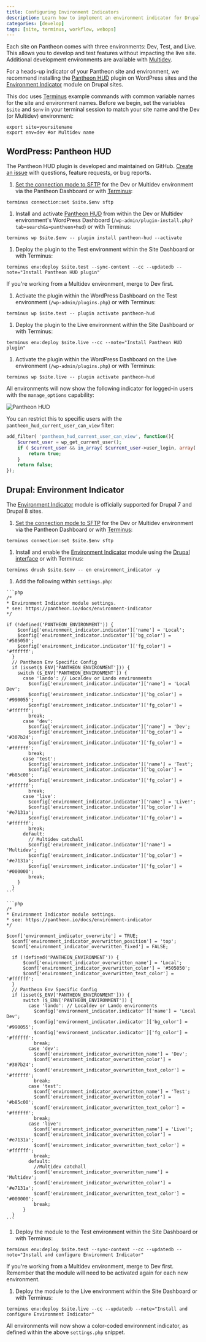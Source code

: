 ```yaml
---
title: Configuring Environment Indicators
description: Learn how to implement an environment indicator for Drupal and WordPress sites running on Pantheon.
categories: [develop]
tags: [site, terminus, workflow, webops]
---
```

Each site on Pantheon comes with three environments: Dev, Test, and Live. This allows you to develop and test features without impacting the live site. Additional development environments are available with [Multidev](/multidev).

For a heads-up indicator of your Pantheon site and environment, we recommend installing the [Pantheon HUD](https://wordpress.org/plugins/pantheon-hud) plugin on WordPress sites and the [Environment Indicator](https://www.drupal.org/project/environment_indicator) module on Drupal sites.

<Alert title="Exports" type="export">

This doc uses [Terminus](/terminus) example commands with common variable names for the site and environment names. Before we begin, set the variables `$site` and `$env` in your terminal session to match your site name and the Dev (or Multidev) environment:

```bash{promptUser: user}
export site=yoursitename
export env=dev #or Multidev name
```

</Alert>

## WordPress: Pantheon HUD

The Pantheon HUD plugin is developed and maintained on GitHub. [Create an issue](https://github.com/pantheon-systems/pantheon-hud/issues) with questions, feature requests, or bug reports.

1. [Set the connection mode to SFTP](/sftp) for the Dev or Multidev environment via the Pantheon Dashboard or with [Terminus](/terminus):

 ```bash{promptUser: user}
 terminus connection:set $site.$env sftp
 ```

1. Install and activate [Pantheon HUD](https://wordpress.org/plugins/pantheon-hud/) from within the Dev or Multidev environment's WordPress Dashboard (`/wp-admin/plugin-install.php?tab=search&s=pantheon+hud`) or with Terminus:

 ```bash{promptUser: user}
 terminus wp $site.$env -- plugin install pantheon-hud --activate
 ```

1. Deploy the plugin to the Test environment within the Site Dashboard or with Terminus:

 ```bash{promptUser: user}
 terminus env:deploy $site.test --sync-content --cc --updatedb --note="Install Pantheon HUD plugin"
 ```

  If you're working from a Multidev environment, merge to Dev first.

1. Activate the plugin within the WordPress Dashboard on the Test environment (`/wp-admin/plugins.php`) or with Terminus:

 ```bash{promptUser: user}
 terminus wp $site.test -- plugin activate pantheon-hud
 ```

1. Deploy the plugin to the Live environment within the Site Dashboard or with Terminus:

 ```bash{promptUser: user}
 terminus env:deploy $site.live --cc --note="Install Pantheon HUD plugin"
 ```

1. Activate the plugin within the WordPress Dashboard on the Live environment (`/wp-admin/plugins.php`) or with Terminus:

 ```bash{promptUser: user}
 terminus wp $site.live -- plugin activate pantheon-hud
 ```

All environments will now show the following indicator for logged-in users with the `manage_options` capability:

![Pantheon HUD](../images/pantheon-hud.png)

You can restrict this to specific users with the `pantheon_hud_current_user_can_view` filter:

```php
add_filter( 'pantheon_hud_current_user_can_view', function(){
    $current_user = wp_get_current_user();
    if ( $current_user && in_array( $current_user->user_login, array( 'myuserlogin' ) ) ) {
        return true;
    }
    return false;
});
```

## Drupal: Environment Indicator

The [Environment Indicator](https://www.drupal.org/project/environment_indicator) module is officially supported for Drupal 7 and Drupal 8 sites.

1. [Set the connection mode to SFTP](/sftp) for the Dev or Multidev environment via the Pantheon Dashboard or with [Terminus](/terminus):

 ```bash{promptUser: user}
 terminus connection:set $site.$env sftp
 ```

1. Install and enable the [Environment Indicator](https://www.drupal.org/project/environment_indicator) module using the [Drupal interface](https://drupal.org/documentation/install/modules-themes) or with Terminus:

 ```bash{promptUser: user}
 terminus drush $site.$env -- en environment_indicator -y
 ```

1. Add the following within `settings.php`:

  <TabList>

  <Tab title="Drupal 8" id="d8tab" active={true}>

    ```php
    /*
    * Environment Indicator module settings.
    * see: https://pantheon.io/docs/environment-indicator
    */

    if (!defined('PANTHEON_ENVIRONMENT')) {
        $config['environment_indicator.indicator']['name'] = 'Local';
        $config['environment_indicator.indicator']['bg_color'] = '#505050';
        $config['environment_indicator.indicator']['fg_color'] = '#ffffff';
      }
      // Pantheon Env Specific Config
      if (isset($_ENV['PANTHEON_ENVIRONMENT'])) {
        switch ($_ENV['PANTHEON_ENVIRONMENT']) {
          case 'lando': // Localdev or Lando environments
            $config['environment_indicator.indicator']['name'] = 'Local Dev';
            $config['environment_indicator.indicator']['bg_color'] = '#990055';
            $config['environment_indicator.indicator']['fg_color'] = '#ffffff';
            break;
          case 'dev':
            $config['environment_indicator.indicator']['name'] = 'Dev';
            $config['environment_indicator.indicator']['bg_color'] = '#307b24';
            $config['environment_indicator.indicator']['fg_color'] = '#ffffff';
            break;
          case 'test':
            $config['environment_indicator.indicator']['name'] = 'Test';
            $config['environment_indicator.indicator']['bg_color'] = '#b85c00';
            $config['environment_indicator.indicator']['fg_color'] = '#ffffff';
            break;
          case 'live':
            $config['environment_indicator.indicator']['name'] = 'Live!';
            $config['environment_indicator.indicator']['bg_color'] = '#e7131a';
            $config['environment_indicator.indicator']['fg_color'] = '#ffffff';
            break;
          default:
            // Multidev catchall
            $config['environment_indicator.indicator']['name'] = 'Multidev';
            $config['environment_indicator.indicator']['bg_color'] = '#e7131a';
            $config['environment_indicator.indicator']['fg_color'] = '#000000';
            break;
        }
      }
    ```

  </Tab>

  <Tab title="Drupal 7" id="d7tab">

    ```php
    /*
    * Environment Indicator module settings.
    * see: https://pantheon.io/docs/environment-indicator
    */

    $conf['environment_indicator_overwrite'] = TRUE;
      $conf['environment_indicator_overwritten_position'] = 'top';
      $conf['environment_indicator_overwritten_fixed'] = FALSE;

      if (!defined('PANTHEON_ENVIRONMENT')) {
          $conf['environment_indicator_overwritten_name'] = 'Local';
          $conf['environment_indicator_overwritten_color'] = '#505050';
          $conf['environment_indicator_overwritten_text_color'] = '#ffffff';
      }
      // Pantheon Env Specific Config
      if (isset($_ENV['PANTHEON_ENVIRONMENT'])) {
          switch ($_ENV['PANTHEON_ENVIRONMENT']) {
            case 'lando': // Localdev or Lando environments
              $config['environment_indicator.indicator']['name'] = 'Local Dev';
              $config['environment_indicator.indicator']['bg_color'] = '#990055';
              $config['environment_indicator.indicator']['fg_color'] = '#ffffff';
              break;
            case 'dev':
              $conf['environment_indicator_overwritten_name'] = 'Dev';
              $conf['environment_indicator_overwritten_color'] = '#307b24';
              $conf['environment_indicator_overwritten_text_color'] = '#ffffff';
              break;
            case 'test':
              $conf['environment_indicator_overwritten_name'] = 'Test';
              $conf['environment_indicator_overwritten_color'] = '#b85c00';
              $conf['environment_indicator_overwritten_text_color'] = '#ffffff';
              break;
            case 'live':
              $conf['environment_indicator_overwritten_name'] = 'Live!';
              $conf['environment_indicator_overwritten_color'] = '#e7131a';
              $conf['environment_indicator_overwritten_text_color'] = '#ffffff';
              break;
            default:
              //Multidev catchall
              $conf['environment_indicator_overwritten_name'] = 'Multidev';
              $conf['environment_indicator_overwritten_color'] = '#e7131a';
              $conf['environment_indicator_overwritten_text_color'] = '#000000';
              break;
          }
      }
    ```

  </Tab>

  </TabList>

1. Deploy the module to the Test environment within the Site Dashboard or with Terminus:

 ```bash{promptUser: user}
 terminus env:deploy $site.test --sync-content --cc --updatedb --note="Install and configure Environment Indicator"
 ```

  If you're working from a Multidev environment, merge to Dev first. Remember that the module will need to be activated again for each new environment.

1. Deploy the module to the Live environment within the Site Dashboard or with Terminus:

  ```bash{promptUser: user}
  terminus env:deploy $site.live --cc --updatedb --note="Install and configure Environment Indicator"
  ```

All environments will now show a color-coded environment indicator, as defined within the above `settings.php` snippet.
